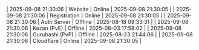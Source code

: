 | 2025-09-08 21:30:06 | Website | Online | 2025-09-08 21:30:05 |
| 2025-09-08 21:30:06 | Registration | Online | 2025-09-08 21:30:05 |
| 2025-09-08 21:30:06 | Auth Server | Offline | 2025-08-18 09:33:31 |
| 2025-09-08 21:30:06 | Kezan (PvE) | Offline | 2025-08-03 17:58:02 |
| 2025-09-08 21:30:06 | Gurubashi (PvP) | Offline | 2025-08-23 21:44:06 |
| 2025-09-08 21:30:06 | Cloudflare | Online | 2025-09-08 21:30:05 |
